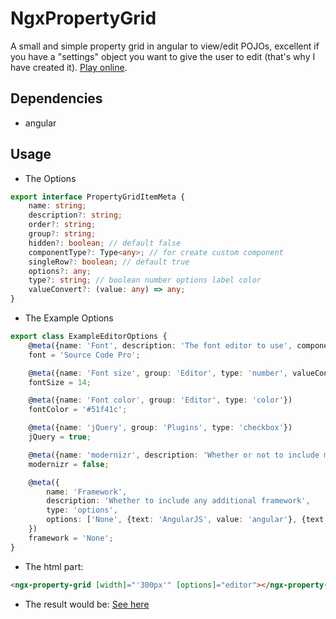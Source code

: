 # NgxPropertyGrid

A small and simple property grid in angular to view/edit POJOs, excellent if you have a "settings" object you want to give the user to edit (that's why I have created it). [Play online](https://stackblitz.com/edit/angular-veuf4i).

## Dependencies

* angular

## Usage

* The Options

```ts
export interface PropertyGridItemMeta {
    name: string;
    description?: string;
    order?: string;
    group?: string;
    hidden?: boolean; // default false
    componentType?: Type<any>; // for create custom component
    singleRow?: boolean; // default true
    options?: any;
    type?: string; // boolean number options label color
    valueConvert?: (value: any) => any;
}
```

* The Example Options

```TypeScript
export class ExampleEditorOptions {
    @meta({name: 'Font', description: 'The font editor to use', componentType: SimpleTextEditorComponent, group: 'Editor', hidden: false})
    font = 'Source Code Pro';

    @meta({name: 'Font size', group: 'Editor', type: 'number', valueConvert: parseInt})
    fontSize = 14;

    @meta({name: 'Font color', group: 'Editor', type: 'color'})
    fontColor = '#51f41c';

    @meta({name: 'jQuery', group: 'Plugins', type: 'checkbox'})
    jQuery = true;

    @meta({name: 'modernizr', description: 'Whether or not to include modernizr on the page', group: 'Plugins', type: 'checkbox'})
    modernizr = false;

    @meta({
        name: 'Framework',
        description: 'Whether to include any additional framework',
        type: 'options',
        options: ['None', {text: 'AngularJS', value: 'angular'}, {text: 'Backbone.js', value: 'backbone'}]
    })
    framework = 'None';
}
```

* The html part:

```HTML
<ngx-property-grid [width]="'300px'" [options]="editor"></ngx-property-grid>
```

* The result would be: [See here](https://stackblitz.com/edit/angular-veuf4i)
